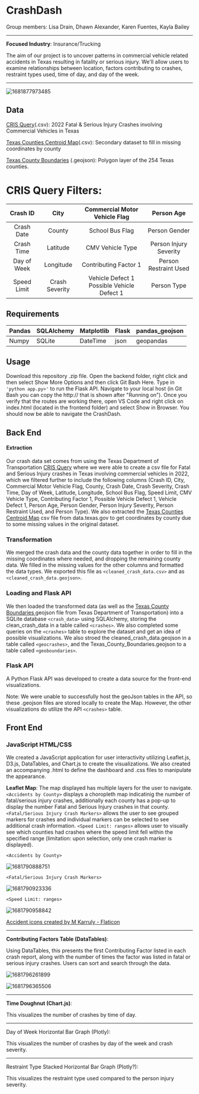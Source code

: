 # CrashDash

Group members: Lisa Drain, Dhawn Alexander, Karen Fuentes, Kayla Bailey

---

**Focused Industry**: Insurance/Trucking

The aim of our project is to uncover patterns in commercial vehicle related accidents in Texas resulting in fatality or serious injury. We'll allow users to examine relationships between location, factors contributing to crashes, restraint types used, time of day, and day of the week.

---

![1681877973485](image/README/1681877973485.png)

## Data

[CRIS Query]([https://cris.dot.state.tx.us/public/Query/app/home](https://cris.dot.state.tx.us/public/Query/app/home))(.csv): 2022 Fatal & Serious Injury Crashes involving Commercial Vehicles in Texas

[Texas Counties Centroid Map](https://data.texas.gov/widgets/ups3-9e8m?mobile_redirect=true)(.csv): Secondary dataset to fill in missing coordinates by county

[Texas County Boundaries](https://gis-txdot.opendata.arcgis.com/datasets/9b2eb7d232584572ad53bad41c76b04d_0/explore?location=30.911526%2C-100.049428%2C6.90) (.geojson): Polygon layer of the 254 Texas counties.

# CRIS Query Filters:

|  Crash ID  |      City      |          Commercial Motor Vehicle Flag          |       Person Age       |
| :---------: | :------------: | :---------------------------------------------: | :--------------------: |
| Crash Date |     County     |                 School Bus Flag                 |     Person Gender     |
| Crash Time |    Latitude    |                CMV Vehicle Type                | Person Injury Severity |
| Day of Week |   Longitude   |              Contributing Factor 1              | Person Restraint Used |
| Speed Limit | Crash Severity | Vehicle Defect 1<br />Possible Vehicle Defect 1 |      Person Type      |

## Requirements

| Pandas | SQLAlchemy | Matplotlib | Flask | pandas_geojson |
| ------ | ---------- | ---------- | ----- | -------------- |
| Numpy  | SQLite     | DateTime   | json  | geopandas      |

## Usage

Download this repository .zip file. Open the backend folder, right click and then select Show More Options and then click Git Bash Here. Type in `'python app.py>'` to run the Flask API. Navigate to your local host (in Git Bash you can copy the http:// that is shown after "Running on"). Once you verify that the routes are working there, open VS Code and right click on index.html (located in the frontend folder) and select Show in Browser. You should now be able to navigate the CrashDash.

## Back End

#### Extraction

Our crash data set comes from using the Texas Department of Transportation [CRIS Query]([https://cris.dot.state.tx.us/public/Query/app/home](https://cris.dot.state.tx.us/public/Query/app/home)) where we were able to create a csv file for Fatal and Serious Injury crashes in Texas involving commercial vehicles in 2022, which we filtered further to include the following columns (Crash ID, City, Commercial Motor Vehicle Flag, County, Crash Date, Crash Severity, Crash Time, Day of Week, Latitude, Longitude, School Bus Flag, Speed Limit, CMV Vehicle Type, Contributing Factor 1, Possible Vehicle Defect 1, Vehicle Defect 1, Person Age, Person Gender, Person Injury Severity, Person Restraint Used, and Person Type). We also extracted the [Texas Counties Centroid Map](https://data.texas.gov/widgets/ups3-9e8m?mobile_redirect=true) csv file from data.texas.gov to get coordinates by county due to some missing values in the original dataset.

### Transformation

We merged the crash data and the county data together in order to fill in the missing coordinates where needed, and dropping the remaining county data. We filled in the missing values for the other columns and formatted the data types. We exported this file as `<cleaned_crash_data.csv>` and as `<cleaned_crash_data.geojson>`.

### Loading and Flask API

We then loaded the transformed data (as well as the [Texas County Boundaries ](https://gis-txdot.opendata.arcgis.com/datasets/9b2eb7d232584572ad53bad41c76b04d_0/explore?location=30.911526%2C-100.049428%2C6.90)geojson file from Texas Department of Transportation) into a SQLite database `<crash_data>` using SQLAlchemy, storing the clean_crash_data in a table called `<crashes>`. We also completed some queries on the `<crashes>` table to explore the dataset and get an idea of possible visualizations. We also stroed the cleaned_crash_data.geojson in a table called `<geocrashes>`, and the Texas_County_Boundaries.geojson to a table called `<geoboundaries>`.

### Flask API

A Python Flask API was developed to create a data source for the front-end visualizations.

Note: We were unable to successfully host the geoJson tables in the API, so these .geojson files are stored locally to create the Map. However, the other visualizations do utilize the API `<crashes>` table.

## Front End

### JavaScript HTML/CSS

We created a JavaScript application for user interactivity utilizing Leaflet.js, D3.js, DataTables, and Chart.js to create the visualizations. We also created an accompanying .html to define the dashboard and .css files to manipulate the appearance.

**Leaflet Map**: The map displayed has multiple layers for the user to navigate. `<Accidents by County>` displays a choropleth map indicatinig the number of fatal/serious injury crashes, additionally each county has a pop-up to display the number Fatal and Serious Injury crashes in that county. `<Fatal/Serious Injury Crash Markers>` allows the user to see grouped markers for crashes and individual markers can be selected to see additional crash information. `<Speed Limit: ranges>` allows user to visually see which counties had crashes where the speed limit fell within the specified range (limitation: upon selection, only one crash marker is displayed).

`<Accidents by County>`

![1681790888751](image/README/1681790888751.png)

`<Fatal/Serious Injury Crash Markers>`

![1681790923336](image/README/1681790923336.png)

`<Speed Limit: ranges>`

![1681790958842](image/README/1681790958842.png)

<a href="https://www.flaticon.com/free-icons/accident" title="accident icons">Accident icons created by M Karruly - Flaticon</a>

---

**Contributing Factors Table (DataTables)**:

Using DataTables, this presents the first Contributing Factor listed in each crash report, along with the number of times the factor was listed in fatal or serious injury crashes. Users can sort and search through the data.

![1681796261899](image/README/1681796261899.png)

![1681796365506](image/README/1681796365506.png)

---

**Time Doughnut (Chart.js)**:

This visualizes the number of crashes by time of day.

---

Day of Week Horizontal Bar Graph (Plotly):

This visualizes the number of crashes by day of the week and crash severity. 

---

Restraint Type Stacked Horizontal Bar Graph (Plotly?):

This visualizes the restraint type used compared to the person injury severity.
